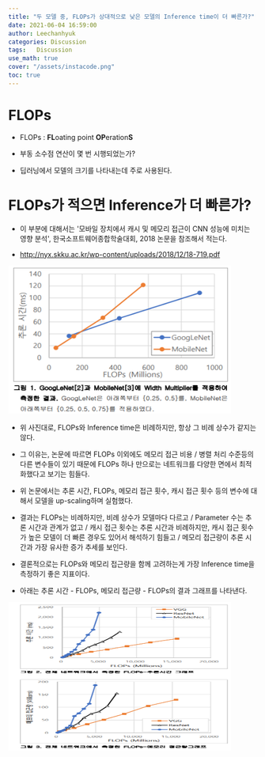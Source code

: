 ```yaml
---
title: "두 모델 중, FLOPs가 상대적으로 낮은 모델의 Inference time이 더 빠른가?"
date: 2021-06-04 16:59:00
author: Leechanhyuk
categories: Discussion
tags:	Discussion
use_math: true
cover: "/assets/instacode.png"
toc: true
---
```


# FLOPs

 - FLOPs : **FL**oating point **OP**eration**S**

 - 부동 소수점 연산이 몇 번 시행되었는가?

 - 딥러닝에서 모델의 크기를 나타내는데 주로 사용된다.

# FLOPs가 적으면 Inference가 더 빠른가?

 - 이 부분에 대해서는 '모바일 장치에서 캐시 및 메모리 접근이 CNN 성능에 미치는 영향 분석', 한국소프트웨어종합학술대회, 2018 논문을 참조해서 적는다.

 - http://nyx.skku.ac.kr/wp-content/uploads/2018/12/18-719.pdf

 <img src="/assets/image/FLOPS/one.PNG" width="450px" height="300px" title="title" alt="title">

 - 위 사진대로, FLOPs와 Inference time은 비례하지만, 항상 그 비례 상수가 같지는 않다.

 - 그 이유는, 논문에 따르면 FLOPs 이외에도 메모리 접근 비용 / 병렬 처리 수준등의 다른 변수들이 있기 때문에 FLOPs 하나 만으로는 네트워크를 다양한 면에서 최적화했다고 보기는 힘들다.

 - 위 논문에서는 추론 시간, FLOPs, 메모리 접근 횟수, 캐시 접근 횟수 등의 변수에 대해서 모델을 up-scaling하며 실험했다.

 - 결과는 FLOPs는 비례하지만, 비례 상수가 모델마다 다르고 / Parameter 수는 추론 시간과 관계가 없고 / 캐시 접근 횟수는 추론 시간과 비례하지만, 캐시 접근 횟수가 높은 모델이 더 빠른 경우도 있어서 해석하기 힘들고 / 메모리 접근량이 추론 시간과 가장 유사한 증가 추세를 보인다.

 - 결론적으로는 FLOPs와 메모리 접근량을 함께 고려하는게 가장 Inference time을 측정하기 좋은 지표이다.

 - 아래는 추론 시간 - FLOPs, 메모리 접근량 - FLOPs의 결과 그래프를 나타낸다.

 <img src="/assets/image/FLOPS/two.PNG" width="450px" height="300px" title="title" alt="title">
